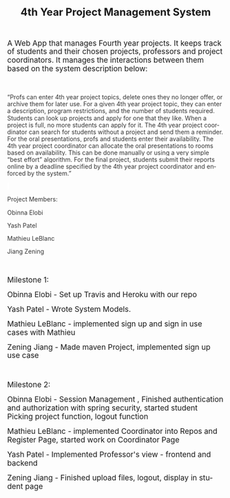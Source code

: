 <html>

<head>
<meta http-equiv=Content-Type content="text/html; charset=windows-1252">
<meta name=Generator content="Microsoft Word 15 (filtered)">


</head>

<body lang=EN-US>

<div class=WordSection1>

<p class=MsoNormal align=center style='text-align:center'><b><span
style='font-size:18.0pt;line-height:115%'>4th Year Project Management System</span></b></p>

<p class=MsoNormal><b><span style='font-size:13.0pt;line-height:115%'>&nbsp;</span></b></p>

<p class=MsoNormal><span style='font-size:13.0pt;line-height:115%'>A Web App
that manages Fourth year projects. It keeps track of students and their chosen
projects, professors and project coordinators. It manages the interactions
between them based on the system description below:</span></p>

<p class=MsoNormal><span style='font-size:13.0pt;line-height:115%'>&nbsp;</span></p>

<p class=MsoNormal><span style='font-size:10.5pt;line-height:115%;color:#333333;
background:white'>“Profs can enter 4th year project topics, delete ones they no
longer offer, or archive them for later use. For a given 4th year project
topic, they can enter a description, program restrictions, and the number of
students required. Students can look up projects and apply for one that they
like. When a project is full, no more students can apply for it. The 4th year
project coordinator can search for students without a project and send them a
reminder. For the oral presentations, profs and students enter their
availability. The 4th year project coordinator can allocate the oral
presentations to rooms based on availability. This can be done manually or
using a very simple “best effort” algorithm. For the final project, students
submit their reports online by a deadline specified by the 4th year project
coordinator and enforced by the system.”</span></p>

<p class=MsoNormal><span style='font-size:10.5pt;line-height:115%;color:#333333;
background:white'>&nbsp;</span></p>

<p class=MsoNormal><span style='font-size:10.5pt;line-height:115%;color:#333333;
background:white'>Project Members:</span></p>

<p class=MsoNormal><span style='font-size:10.5pt;line-height:115%;color:#333333;
background:white'>Obinna Elobi</span></p>

<p class=MsoNormal><span style='font-size:10.5pt;line-height:115%;color:#333333;
background:white'>Yash Patel</span></p>

<p class=MsoNormal><span style='font-size:10.5pt;line-height:115%;color:#333333;
background:white'>Mathieu LeBlanc</span></p>

<p class=MsoNormal><span style='font-size:10.5pt;line-height:115%;color:#333333;
background:white'>Jiang Zening</span></p>

<p class=MsoNormal><span style='font-size:13.0pt;line-height:115%'>&nbsp;</span></p>

<p class=MsoNormal><span style='font-size:13.0pt;line-height:115%'>Milestone 1:</span></p>

<p class=MsoNormal><span style='font-size:13.0pt;line-height:115%'>Obinna Elobi
- Set up Travis and Heroku with our repo</span></p>

<p class=MsoNormal><span style='font-size:13.0pt;line-height:115%'>Yash Patel -
Wrote System Models.</span></p>

<p class=MsoNormal><span style='font-size:13.0pt;line-height:115%'>Mathieu
LeBlanc - implemented sign up and sign in use cases with Mathieu</span></p>

<p class=MsoNormal><span style='font-size:13.0pt;line-height:115%'>Zening Jiang
- Made maven Project, implemented sign up use case</span></p>


<p class=MsoNormal><span style='font-size:13.0pt;line-height:115%'>&nbsp;</span></p>

<p class=MsoNormal><span style='font-size:13.0pt;line-height:115%'>Milestone 2:</span></p>
<p class=MsoNormal><span style='font-size:13.0pt;line-height:115%'>Obinna Elobi
- Session Management , Finished authentication and authorization with spring security, started student Picking project function, logout function</span></p>

<p class=MsoNormal><span style='font-size:13.0pt;line-height:115%'>Mathieu
LeBlanc - implemented Coordinator into Repos and Register Page, started work on Coordinator Page</span></p>

<p class=MsoNormal><span style='font-size:13.0pt;line-height:115%'>Yash Patel -
Implemented Professor's view - frontend and backend</span></p>

<p class=MsoNormal><span style='font-size:13.0pt;line-height:115%'>Zening Jiang - Finished upload files, logout, display in student page</span></p>

</div>

</body>

</html>
